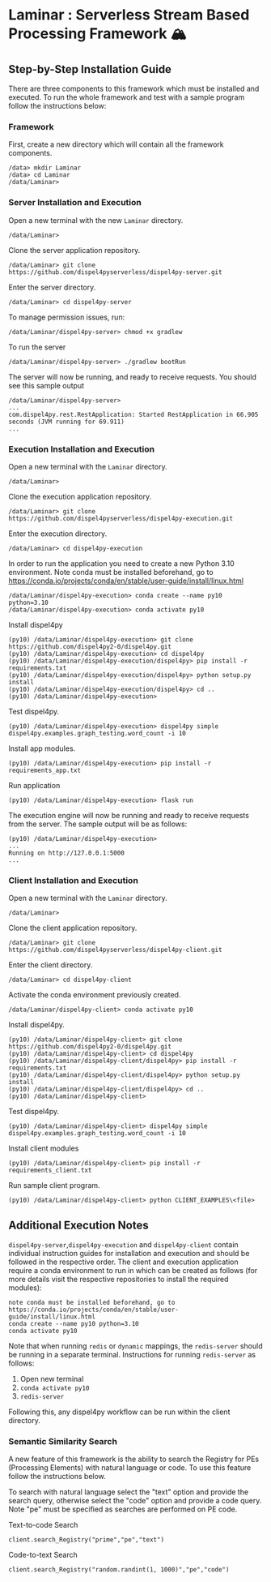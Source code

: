 # Laminar : Serverless Stream Based Processing Framework 🏔️

## Step-by-Step Installation Guide 

There are three components to this framework which must be installed and executed. To run the whole framework and test with a sample program follow the instructions below:

### Framework 
First, create a new directory which will contain all the framework components.
```
/data> mkdir Laminar
/data> cd Laminar
/data/Laminar> 
```
### Server Installation and Execution 
Open a new terminal with the new `Laminar` directory. 
```
/data/Laminar> 
```
Clone the server application repository.
```
/data/Laminar> git clone https://github.com/dispel4pyserverless/dispel4py-server.git
```
Enter the server directory.
```
/data/Laminar> cd dispel4py-server
```
To manage permission issues, run:
```
/data/Laminar/dispel4py-server> chmod +x gradlew
```
To run the server
```
/data/Laminar/dispel4py-server> ./gradlew bootRun
```
The server will now be running, and ready to receive requests. You should see this sample output 
```
/data/Laminar/dispel4py-server>
...
com.dispel4py.rest.RestApplication: Started RestApplication in 66.905 seconds (JVM running for 69.911)
...
```
### Execution Installation and Execution
Open a new terminal with the `Laminar` directory. 
```
/data/Laminar> 
```
Clone the execution application repository.
```
/data/Laminar> git clone https://github.com/dispel4pyserverless/dispel4py-execution.git
```
Enter the execution directory.
```
/data/Laminar> cd dispel4py-execution 
```
In order to run the application you need to create a new Python 3.10 environment. Note conda must be installed beforehand, go to https://conda.io/projects/conda/en/stable/user-guide/install/linux.html
```
/data/Laminar/dispel4py-execution> conda create --name py10 python=3.10
/data/Laminar/dispel4py-execution> conda activate py10
```
Install dispel4py
```
(py10) /data/Laminar/dispel4py-execution> git clone https://github.com/dispel4py2-0/dispel4py.git
(py10) /data/Laminar/dispel4py-execution> cd dispel4py
(py10) /data/Laminar/dispel4py-execution/dispel4py> pip install -r requirements.txt
(py10) /data/Laminar/dispel4py-execution/dispel4py> python setup.py install
(py10) /data/Laminar/dispel4py-execution/dispel4py> cd ..
(py10) /data/Laminar/dispel4py-execution>
```
Test dispel4py.
```
(py10) /data/Laminar/dispel4py-execution> dispel4py simple dispel4py.examples.graph_testing.word_count -i 10
```
Install app modules.
```
(py10) /data/Laminar/dispel4py-execution> pip install -r requirements_app.txt
```
Run application
```
(py10) /data/Laminar/dispel4py-execution> flask run 
```
The execution engine will now be running and ready to receive requests from the server. The sample output will be as follows:
```
(py10) /data/Laminar/dispel4py-execution>
...
Running on http://127.0.0.1:5000
...
```
### Client Installation and Execution
Open a new terminal with the `Laminar` directory. 
```
/data/Laminar> 
```
Clone the client application repository.
```
/data/Laminar> git clone https://github.com/dispel4pyserverless/dispel4py-client.git
```
Enter the client directory.
```
/data/Laminar> cd dispel4py-client
```
Activate the conda environment previously created.
```
/data/Laminar/dispel4py-client> conda activate py10
```
Install dispel4py.
```
(py10) /data/Laminar/dispel4py-client> git clone https://github.com/dispel4py2-0/dispel4py.git
(py10) /data/Laminar/dispel4py-client> cd dispel4py
(py10) /data/Laminar/dispel4py-client/dispel4py> pip install -r requirements.txt
(py10) /data/Laminar/dispel4py-client/dispel4py> python setup.py install
(py10) /data/Laminar/dispel4py-client/dispel4py> cd ..
(py10) /data/Laminar/dispel4py-client>
```
Test dispel4py.
```
(py10) /data/Laminar/dispel4py-client> dispel4py simple dispel4py.examples.graph_testing.word_count -i 10
```
Install client modules
```
(py10) /data/Laminar/dispel4py-client> pip install -r requirements_client.txt
```
Run sample client program.
```
(py10) /data/Laminar/dispel4py-client> python CLIENT_EXAMPLES\<file>
```
## Additional Execution Notes

`dispel4py-server`,`dispel4py-execution` and `dispel4py-client` contain individual instruction guides for installation and execution and should be followed in the respective order. The client and execution application require a conda environment to run in which can be created as follows (for more details visit the respective repositories to install the required modules):

```
note conda must be installed beforehand, go to https://conda.io/projects/conda/en/stable/user-guide/install/linux.html
conda create --name py10 python=3.10
conda activate py10
```

Note that when running `redis` or `dynamic` mappings, the `redis-server` should be running in a separate terminal. Instructions for running `redis-server` as follows:

1. Open new terminal 
2. `conda activate py10`
3. `redis-server`

Following this, any dispel4py workflow can be run within the client directory. 


### Semantic Similarity Search 

A new feature of this framework is the ability to search the Registry for PEs (Processing Elements) with natural language or code. To use this feature follow the instructions below. 

To search with natural language select the "text" option and provide the search query, otherwise select the "code" option and provide a code query. Note "pe" must be specified as searches are performed on PE code. 

Text-to-code Search
```
client.search_Registry("prime","pe","text")
```

Code-to-text Search
```
client.search_Registry("random.randint(1, 1000)","pe","code")
```
